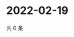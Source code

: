 # 2022-02-19

共 0 条

<!-- BEGIN WEIBO -->
<!-- 最后更新时间 Sat Feb 19 2022 05:13:14 GMT+0800 (China Standard Time) -->

<!-- END WEIBO -->

